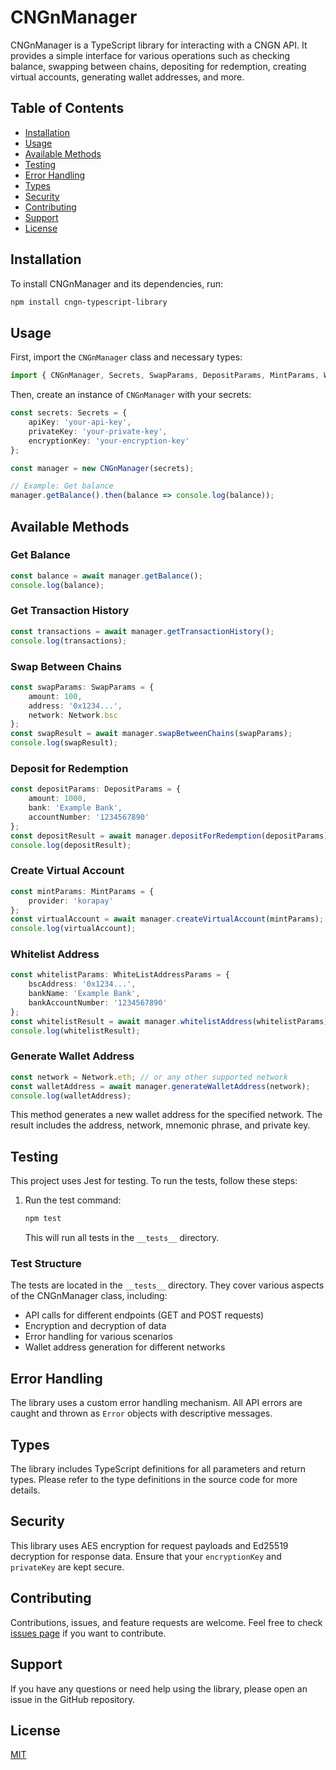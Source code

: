 # CNGnManager

CNGnManager is a TypeScript library for interacting with a CNGN API. It provides a simple interface for various operations such as checking balance, swapping between chains, depositing for redemption, creating virtual accounts, generating wallet addresses, and more.

## Table of Contents

- [Installation](#installation)
- [Usage](#usage)
- [Available Methods](#available-methods)
- [Testing](#testing)
- [Error Handling](#error-handling)
- [Types](#types)
- [Security](#security)
- [Contributing](#contributing)
- [Support](#support)
- [License](#license)

## Installation

To install CNGnManager and its dependencies, run:

```bash
npm install cngn-typescript-library
```

## Usage

First, import the `CNGnManager` class and necessary types:

```typescript
import { CNGnManager, Secrets, SwapParams, DepositParams, MintParams, WhiteListAddressParams, Network } from 'cngn-typescript-library';
```

Then, create an instance of `CNGnManager` with your secrets:

```typescript
const secrets: Secrets = {
    apiKey: 'your-api-key',
    privateKey: 'your-private-key',
    encryptionKey: 'your-encryption-key'
};

const manager = new CNGnManager(secrets);

// Example: Get balance
manager.getBalance().then(balance => console.log(balance));
```

## Available Methods

### Get Balance

```typescript
const balance = await manager.getBalance();
console.log(balance);
```

### Get Transaction History

```typescript
const transactions = await manager.getTransactionHistory();
console.log(transactions);
```

### Swap Between Chains

```typescript
const swapParams: SwapParams = {
    amount: 100,
    address: '0x1234...',
    network: Network.bsc
};
const swapResult = await manager.swapBetweenChains(swapParams);
console.log(swapResult);
```

### Deposit for Redemption

```typescript
const depositParams: DepositParams = {
    amount: 1000,
    bank: 'Example Bank',
    accountNumber: '1234567890'
};
const depositResult = await manager.depositForRedemption(depositParams);
console.log(depositResult);
```

### Create Virtual Account

```typescript
const mintParams: MintParams = {
    provider: 'korapay'
};
const virtualAccount = await manager.createVirtualAccount(mintParams);
console.log(virtualAccount);
```

### Whitelist Address

```typescript
const whitelistParams: WhiteListAddressParams = {
    bscAddress: '0x1234...',
    bankName: 'Example Bank',
    bankAccountNumber: '1234567890'
};
const whitelistResult = await manager.whitelistAddress(whitelistParams);
console.log(whitelistResult);
```

### Generate Wallet Address

```typescript
const network = Network.eth; // or any other supported network
const walletAddress = await manager.generateWalletAddress(network);
console.log(walletAddress);
```

This method generates a new wallet address for the specified network. The result includes the address, network, mnemonic phrase, and private key.

## Testing

This project uses Jest for testing. To run the tests, follow these steps:

1. Run the test command:

   ```bash
   npm test
   ```

   This will run all tests in the `__tests__` directory.

### Test Structure

The tests are located in the `__tests__` directory. They cover various aspects of the CNGnManager class, including:

- API calls for different endpoints (GET and POST requests)
- Encryption and decryption of data
- Error handling for various scenarios
- Wallet address generation for different networks

## Error Handling

The library uses a custom error handling mechanism. All API errors are caught and thrown as `Error` objects with descriptive messages.

## Types

The library includes TypeScript definitions for all parameters and return types. Please refer to the type definitions in the source code for more details.

## Security

This library uses AES encryption for request payloads and Ed25519 decryption for response data. Ensure that your `encryptionKey` and `privateKey` are kept secure.

## Contributing

Contributions, issues, and feature requests are welcome. Feel free to check [issues page](https://github.com/asc-africa/cngn-manager/issues) if you want to contribute.

## Support

If you have any questions or need help using the library, please open an issue in the GitHub repository.

## License

[MIT](https://choosealicense.com/licenses/mit/)